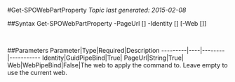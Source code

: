 #Get-SPOWebPartProperty
*Topic last generated: 2015-02-08*


##Syntax
    Get-SPOWebPartProperty -PageUrl [<String>] -Identity [<GuidPipeBind>] [-Web [<WebPipeBind>]]

&nbsp;

##Parameters
Parameter|Type|Required|Description
---------|----|--------|-----------
Identity|GuidPipeBind|True|
PageUrl|String|True|
Web|WebPipeBind|False|The web to apply the command to. Leave empty to use the current web.
